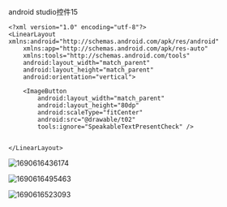 android studio控件15

```
<?xml version="1.0" encoding="utf-8"?>
<LinearLayout xmlns:android="http://schemas.android.com/apk/res/android"
    xmlns:app="http://schemas.android.com/apk/res-auto"
    xmlns:tools="http://schemas.android.com/tools"
    android:layout_width="match_parent"
    android:layout_height="match_parent"
    android:orientation="vertical">

    <ImageButton
        android:layout_width="match_parent"
        android:layout_height="80dp"
        android:scaleType="fitCenter"
        android:src="@drawable/t02"
        tools:ignore="SpeakableTextPresentCheck" />


</LinearLayout>
```

![1690616436174](C:\Users\Lenovo\AppData\Roaming\Typora\typora-user-images\1690616436174.png)

![1690616495463](C:\Users\Lenovo\AppData\Roaming\Typora\typora-user-images\1690616495463.png)

![1690616523093](C:\Users\Lenovo\AppData\Roaming\Typora\typora-user-images\1690616523093.png)